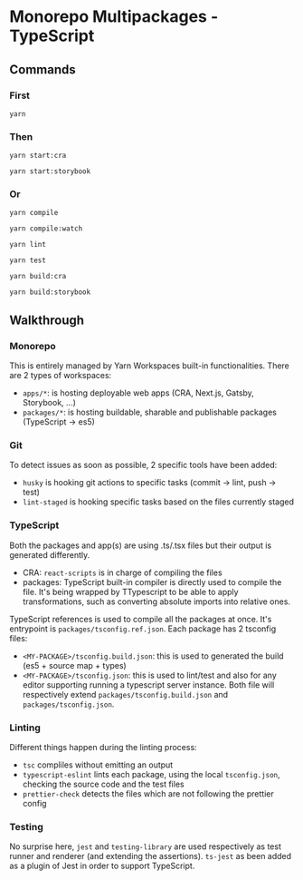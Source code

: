 # Monorepo Multipackages - TypeScript

## Commands

### First

```
yarn
```

### Then

```
yarn start:cra
```

```
yarn start:storybook
```

### Or

```
yarn compile
```

```
yarn compile:watch
```

```
yarn lint
```

```
yarn test
```

```
yarn build:cra
```

```
yarn build:storybook
```

## Walkthrough

### Monorepo

This is entirely managed by Yarn Workspaces built-in functionalities.
There are 2 types of workspaces:

- `apps/*`: is hosting deployable web apps (CRA, Next.js, Gatsby, Storybook, ...)
- `packages/*`: is hosting buildable, sharable and publishable packages (TypeScript -> es5)

### Git

To detect issues as soon as possible, 2 specific tools have been added:

- `husky` is hooking git actions to specific tasks (commit -> lint, push -> test)
- `lint-staged` is hooking specific tasks based on the files currently staged

### TypeScript

Both the packages and app(s) are using .ts/.tsx files but their output is generated differently.

- CRA: `react-scripts` is in charge of compiling the files
- packages: TypeScript built-in compiler is directly used to compile the file. It's being wrapped by TTypescript to be able to apply transformations, such as converting absolute imports into relative ones.

TypeScript references is used to compile all the packages at once. It's entrypoint is `packages/tsconfig.ref.json`.
Each package has 2 tsconfig files:

- `<MY-PACKAGE>/tsconfig.build.json`: this is used to generated the build (es5 + source map + types)
- `<MY-PACKAGE>/tsconfig.json`: this is used to lint/test and also for any editor supporting running a typescript server instance.
  Both file will respectively extend `packages/tsconfig.build.json` and `packages/tsconfig.json`.

### Linting

Different things happen during the linting process:

- `tsc` compliles without emitting an output
- `typescript-eslint` lints each package, using the local `tsconfig.json`, checking the source code and the test files
- `prettier-check` detects the files which are not following the prettier config

### Testing

No surprise here, `jest` and `testing-library` are used respectively as test runner and renderer (and extending the assertions).
`ts-jest` as been added as a plugin of Jest in order to support TypeScript.
